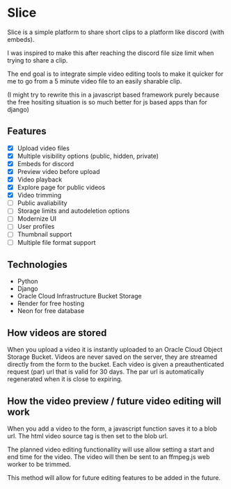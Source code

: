 # Slice

Slice is a simple platform to share short clips to a platform like discord (with embeds).

I was inspired to make this after reaching the discord file size limit when trying to share a clip.

The end goal is to integrate simple video editing tools to make it quicker for me to go from a 5 minute video file to an easily sharable clip.

(I might try to rewrite this in a javascript based framework purely because the free hositing situation is so much better for js based apps than for django)

## Features
- [x] Upload video files
- [x] Multiple visibility options (public, hidden, private)
- [x] Embeds for discord
- [x] Preview video before upload
- [x] Video playback
- [x] Explore page for public videos
- [x] Video trimming
- [ ] Public avaliability
- [ ] Storage limits and autodeletion options
- [ ] Modernize UI
- [ ] User profiles
- [ ] Thumbnail support
- [ ] Multiple file format support

## Technologies
- Python
- Django
- Oracle Cloud Infrastructure Bucket Storage
- Render for free hosting
- Neon for free database


## How videos are stored
When you upload a video it is instantly uploaded to an Oracle Cloud Object Storage Bucket.
Videos are never saved on the server, they are streamed directly from the form to the bucket.
Each video is given a preauthenticated request (par) url that is valid for 30 days.
The par url is automatically regenerated when it is close to expiring.


## How the video preview / future video editing will work
When you add a video to the form, a javascript function saves it to a blob url.
The html video source tag is then set to the blob url.

The planned video editing functionallity will use allow setting a start and end time for the video.
The video will then be sent to an ffmpeg.js web worker to be trimmed.

This method will allow for future editing features to be added in the future.
